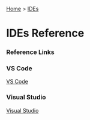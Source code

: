 [Home](../../) > [IDEs](../)

# IDEs Reference

### Reference Links

### VS Code

[VS Code](./vscode/)

### Visual Studio

[Visual Studio](./visualStudio/)

